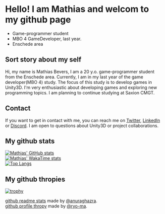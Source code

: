 # Hello! I am Mathias and welcom to my github page
- Game-programmer student
- MBO 4 GameDeveloper, last year.
- Enschede area

## Sort story about my self
Hi, my name is Mathias Bevers, I am a 20 y.o. game-programmer student from the Enschede area. Currently, I am in my last year of the game developer(MBO 4) study. The focus of this study is to develop games in Unity3D. I'm very enthusiastic about developing games and exploring new programming topics. I am planning to continue studying at Saxion CMGT. 

## Contact
If you want to get in contact with me, you can reach me on [Twitter](https://twitter.com/mathiasbevers), [LinkedIn](https://www.linkedin.com/in/mathiasbevers) or [Discord](https://discordapp.com/users/352517116139798528). I am open to questions about Unity3D or project collaborations. 

## My github stats
[![Mathias' GitHub stats](https://github-readme-stats.vercel.app/api?username=Mongar23&theme=blue-green&show_icons=true&count_private=true)](https://github.com/anuraghazra/github-readme-stats)<br/>
[![Mathias' WakaTime stats](https://github-readme-stats.vercel.app/api/wakatime?username=Mongar23&theme=blue-green)](https://github.com/anuraghazra/github-readme-stats)<br/>
[![Top Langs](https://github-readme-stats.vercel.app/api/top-langs/?username=Mongar23&theme=blue-green&show)](https://github.com/anuraghazra/github-readme-stats)



## My github thropies
[![trophy](https://github-profile-trophy.vercel.app/?username=Mongar23&theme=darkhub)](https://github.com/ryo-ma/github-profile-trophy)

[github readme stats](https://github.com/anuraghazra/github-readme-stats) made by [@anuraghazra](https://github.com/anuraghazra).  
[github profile thropy](https://github.com/ryo-ma/github-profile-trophy) made by [@ryo-ma](https://github.com/ryo-ma).
